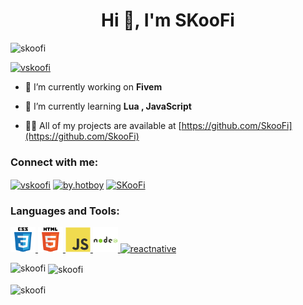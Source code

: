 <h1 align="center">Hi 👋, I'm SKooFi</h1>

<p align="left"> <img src="https://komarev.com/ghpvc/?username=skoofi&label=Profile%20views&color=0e75b6&style=flat" alt="skoofi" /> </p>

<p align="left"> <a href="https://twitter.com/vskoofi" target="blank"><img src="https://img.shields.io/twitter/follow/vskoofi?logo=twitter&style=for-the-badge" alt="vskoofi" /></a> </p>

- 🔭 I’m currently working on **Fivem**

- 🌱 I’m currently learning **Lua , JavaScript**

- 👨‍💻 All of my projects are available at [https://github.com/SkooFi](https://github.com/SkooFi)

<h3 align="left">Connect with me:</h3>
<p align="left">
<a href="https://twitter.com/vskoofi" target="blank"><img align="center" src="https://raw.githubusercontent.com/rahuldkjain/github-profile-readme-generator/master/src/images/icons/Social/twitter.svg" alt="vskoofi" height="30" width="40" /></a>
<a href="https://instagram.com/by.hotboy" target="blank"><img align="center" src="https://raw.githubusercontent.com/rahuldkjain/github-profile-readme-generator/master/src/images/icons/Social/instagram.svg" alt="by.hotboy" height="30" width="40" /></a>
<a href="https://discord.gg/X3657QPC2U" target="blank"><img align="center" src="https://raw.githubusercontent.com/rahuldkjain/github-profile-readme-generator/master/src/images/icons/Social/discord.svg" alt="SKooFi" height="30" width="40" /></a>
</p>

<h3 align="left">Languages and Tools:</h3>
<p align="left"> <a href="https://www.w3schools.com/css/" target="_blank" rel="noreferrer"> <img src="https://raw.githubusercontent.com/devicons/devicon/master/icons/css3/css3-original-wordmark.svg" alt="css3" width="40" height="40"/> </a> <a href="https://www.w3.org/html/" target="_blank" rel="noreferrer"> <img src="https://raw.githubusercontent.com/devicons/devicon/master/icons/html5/html5-original-wordmark.svg" alt="html5" width="40" height="40"/> </a> <a href="https://developer.mozilla.org/en-US/docs/Web/JavaScript" target="_blank" rel="noreferrer"> <img src="https://raw.githubusercontent.com/devicons/devicon/master/icons/javascript/javascript-original.svg" alt="javascript" width="40" height="40"/> </a> <a href="https://nodejs.org" target="_blank" rel="noreferrer"> <img src="https://raw.githubusercontent.com/devicons/devicon/master/icons/nodejs/nodejs-original-wordmark.svg" alt="nodejs" width="40" height="40"/> </a> <a href="https://reactnative.dev/" target="_blank" rel="noreferrer"> <img src="https://reactnative.dev/img/header_logo.svg" alt="reactnative" width="40" height="40"/> </a> </p>

<p><img align="left" src="https://github-readme-stats.vercel.app/api/top-langs?username=skoofi&show_icons=true&locale=en&layout=compact" alt="skoofi" /></p>

<p>&nbsp;<img align="center" src="https://github-readme-stats.vercel.app/api?username=skoofi&show_icons=true&locale=en" alt="skoofi" /></p>

<p><img align="center" src="https://github-readme-streak-stats.herokuapp.com/?user=skoofi&" alt="skoofi" /></p>
